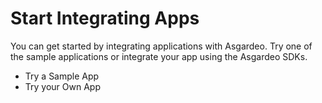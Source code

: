 # Start Integrating Apps

You can get started by integrating applications with Asgardeo. Try one of the sample applications or integrate your app using the Asgardeo SDKs.

- <a :href="$withBase('/get-started/try-samples/')">Try a Sample App</a>
- <a :href="$withBase('/get-started/try-your-own-app/')">Try your Own App</a>
